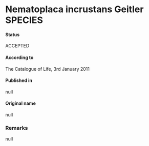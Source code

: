 # Nematoplaca incrustans Geitler SPECIES

#### Status
ACCEPTED

#### According to
The Catalogue of Life, 3rd January 2011

#### Published in
null

#### Original name
null

### Remarks
null